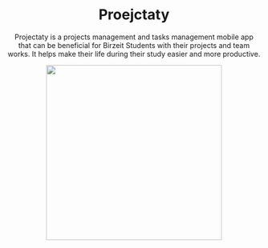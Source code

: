 <div align="center">
  
# Proejctaty

  Projectaty is a projects management and tasks management mobile app that can be beneficial for Birzeit Students with their projects and team works. It helps make their life during their study easier and more productive.

<img src="https://github.com/Projectaty/.github/assets/65151701/26330f74-0cdd-47ab-a170-b5757eebbe44" height="350"/>

</div>
